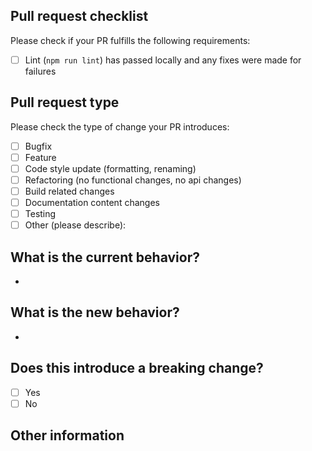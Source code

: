 ## Pull request checklist
Please check if your PR fulfills the following requirements:
- [ ] Lint (`npm run lint`) has passed locally and any fixes were made for failures
## Pull request type
<!-- Please do not submit updates to dependencies unless it fixes an issue. --> 
<!-- Please try to limit your pull request to one type, submit multiple pull requests if needed. --> 
Please check the type of change your PR introduces:
- [ ] Bugfix
- [ ] Feature
- [ ] Code style update (formatting, renaming)
- [ ] Refactoring (no functional changes, no api changes)
- [ ] Build related changes
- [ ] Documentation content changes
- [ ] Testing
- [ ] Other (please describe): 
## What is the current behavior?
<!-- Please describe the current behavior that you are modifying, or link to a relevant issue. -->
- 
## What is the new behavior?
<!-- Please describe the behavior or changes that are being added by this PR. -->
- 
## Does this introduce a breaking change?
- [ ] Yes
- [ ] No
<!-- If this introduces a breaking change, please describe the impact and migration path for existing applications below. -->
## Other information
<!-- Any other information that is important to this PR such as screenshots of how the component looks before and after the change. -->

